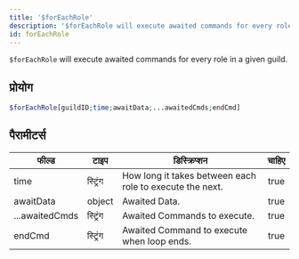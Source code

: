```yaml
---
title: '$forEachRole'
description: '$forEachRole will execute awaited commands for every role in a given guild.'
id: forEachRole
---
```


`$forEachRole` will execute awaited commands for every role in a given guild.

## प्रोयोग

```php
$forEachRole[guildID;time;awaitData;...awaitedCmds;endCmd]
```

## पैरामीटर्स

| फील्ड          | टाइप     | डिस्क्रिप्शन                                             | चाहिए |
| -------------- | -------- | -------------------------------------------------------- |:-----:|
| time           | स्ट्रिंग | How long it takes between each role to execute the next. | true  |
| awaitData      | object   | Awaited Data.                                            | true  |
| ...awaitedCmds | स्ट्रिंग | Awaited Commands to execute.                             | true  |
| endCmd         | स्ट्रिंग | Awaited Command to execute when loop ends.               | true  |